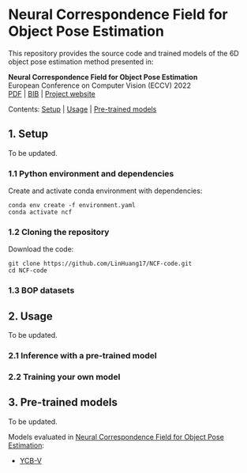 # Neural Correspondence Field for Object Pose Estimation

This repository provides the source code and trained models of the 6D object pose estimation method presented in:

**Neural Correspondence Field for Object Pose Estimation**<br>
European Conference on Computer Vision (ECCV) 2022<br>
[PDF](https://github.com/LinHuang17/NCF-code) | [BIB](https://linhuang17.github.io/NCF/resources/huang2022ncf.txt) | [Project website](https://linhuang17.github.io/NCF/)

Contents: [Setup](#setup) | [Usage](#usage) | [Pre-trained models](#pre-trained-models)


## <a name="setup"></a>1. Setup

To be updated.

### 1.1 Python environment and dependencies

Create and activate conda environment with dependencies:
```
conda env create -f environment.yaml
conda activate ncf
```

### 1.2 Cloning the repository

Download the code:
```
git clone https://github.com/LinHuang17/NCF-code.git
cd NCF-code
```

### 1.3 BOP datasets


## <a name="usage"></a>2. Usage

To be updated.

### 2.1 Inference with a pre-trained model

### 2.2 Training your own model


## <a name="pre-trained-models"></a>3. Pre-trained models

To be updated.

Models evaluated in [Neural Correspondence Field for Object Pose Estimation](https://github.com/LinHuang17/NCF-code):

- [YCB-V](https://drive.google.com/file/d/19rcvuIC7Ilu0MHPgLxmbxeUkOgBHR2be/view?usp=sharing)